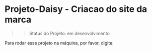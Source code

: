 # Projeto-Daisy - Criacao do site da marca

>> Status do Projeto: em desenvolvimento

Para rodar esse projeto na máquina, por favor, digite:
